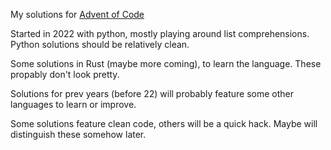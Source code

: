 My solutions for [Advent of Code](https://adventofcode.com)

Started in 2022 with python, mostly playing around list comprehensions.
Python solutions should be relatively clean.

Some solutions in Rust (maybe more coming), to learn the language.
These propably don't look pretty.

Solutions for prev years (before 22) will probably feature some other languages to
learn or improve.

Some solutions feature clean code, others will be a quick hack. Maybe will distinguish these somehow later.
